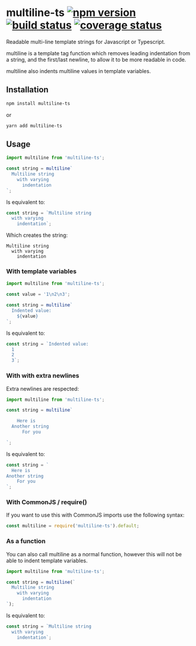 # multiline-ts [![npm version][npm-badge]][npm-url] [![build status][circle-badge]][circle-url] [![coverage status][coverage-badge]][coverage-url]

Readable multi-line template strings for Javascript or Typescript.

multiline is a template tag function which removes leading indentation from a string, and the first/last newline, to allow it to be more readable in code.

multiline also indents multiline values in template variables.

## Installation

```bash
npm install multiline-ts
```
or
```bash
yarn add multiline-ts
```

## Usage

<!-- snippet: ts,es6 -->
```js
import multiline from 'multiline-ts';

const string = multiline`
  Multiline string
    with varying
      indentation
`;
```

Is equivalent to:

<!-- snippet: ts,es6 -->
```js
const string = `Multiline string
  with varying
    indentation`;
```

Which creates the string:

```
Multiline string
  with varying
    indentation
```

### With template variables

<!-- snippet: ts,es6 -->
```js
import multiline from 'multiline-ts';

const value = '1\n2\n3';

const string = multiline`
  Indented value:
    ${value}
`;
```

Is equivalent to:

<!-- snippet: ts,es6 -->
```js
const string = `Indented value:
  1
  2
  3`;
```

### With with extra newlines

Extra newlines are respected:

<!-- snippet: ts,es6 -->
```js
import multiline from 'multiline-ts';

const string = multiline`

    Here is
  Another string
      For you

`;
```

Is equivalent to:

<!-- snippet: ts,es6 -->
```js
const string = `
  Here is
Another string
    For you
`;
```

### With CommonJS / require()

If you want to use this with CommonJS imports use the following syntax:

<!-- snippet: js -->
```js
const multiline = require('multiline-ts').default;
```

### As a function

You can also call multiline as a normal function, however this will not be able to indent template variables.

<!-- snippet: ts,es6 -->
```js
import multiline from 'multiline-ts';

const string = multiline(`
  Multiline string
    with varying
      indentation
`);
```

Is equivalent to:

<!-- snippet: ts,es6 -->
```js
const string = `Multiline string
  with varying
    indentation`;
```


[npm-badge]: https://badge.fury.io/js/multiline-ts.svg
[npm-url]: https://www.npmjs.com/package/multiline-ts

[circle-badge]: https://circleci.com/gh/peterjwest/multiline-ts.svg?style=shield
[circle-url]: https://circleci.com/gh/peterjwest/multiline-ts

[coverage-badge]: https://coveralls.io/repos/peterjwest/multiline-ts/badge.svg?branch=master&service=github
[coverage-url]: https://coveralls.io/github/peterjwest/multiline-ts?branch=master
